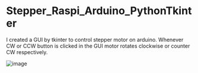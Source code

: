 # Stepper_Raspi_Arduino_PythonTkinter
I created a GUI by tkinter to control stepper motor on arduino. Whenever CW or CCW button is clicked in the GUI motor rotates clockwise or counter CW respectively.

![image](https://github.com/saidijongo/Stepper_Raspi_Arduino_PythonTkinter/assets/31678025/89b10f9c-f16e-4e45-ad6f-0179ff7c14ab)

